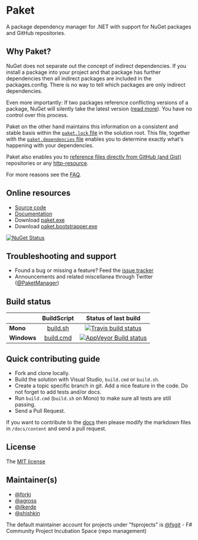 # Paket

A package dependency manager for .NET with support for NuGet packages and GitHub repositories.

## Why Paket?

NuGet does not separate out the concept of indirect dependencies. 
If you install a package into your project and that package has further dependencies then all indirect packages are included in the packages.config. 
There is no way to tell which packages are only indirect dependencies.

Even more importantly: If two packages reference conflicting versions of a package, NuGet will silently take the latest version ([read more](http://fsprojects.github.io/Paket/controlling-nuget-resolution.html)). You have no control over this process.

Paket on the other hand maintains this information on a consistent and stable basis within the [`paket.lock` file][7] in the solution root.
This file, together with the [`paket.dependencies` file][8] enables you to determine exactly what's happening with your dependencies.

Paket also enables you to [reference files directly from GitHub (and Gist)][9] repositories or any [http-resource](11).

For more reasons see the [FAQ][10].

## Online resources

 - [Source code][1]
 - [Documentation][2]
 - Download [paket.exe][3]
 - Download [paket.bootstrapper.exe][3]
 
[![NuGet Status](http://img.shields.io/nuget/v/Paket.svg?style=flat)](https://www.nuget.org/packages/Paket/)

## Troubleshooting and support

 - Found a bug or missing a feature? Feed the [issue tracker][4]
 - Announcements and related miscellanea through Twitter ([@PaketManager][5])

## Build status

|  |  BuildScript | Status of last build |
| :------ | :------: | :------: |
| **Mono** | [build.sh](https://github.com/fsprojects/Paket/blob/master/build.sh) | [![Travis build status](https://travis-ci.org/fsprojects/Paket.png)](https://travis-ci.org/fsprojects/Paket) |
| **Windows** | [build.cmd](https://github.com/fsprojects/Paket/blob/master/build.cmd) | [![AppVeyor Build status](https://ci.appveyor.com/api/projects/status/aqs8eux16x4g5p47/branch/master)](https://ci.appveyor.com/project/SteffenForkmann/paket/branch/master) |

## Quick contributing guide

 - Fork and clone locally.
 - Build the solution with Visual Studio, `build.cmd` or `build.sh`.
 - Create a topic specific branch in git. Add a nice feature in the code. Do not forget to add tests and/or docs.
 - Run `build.cmd` (`build.sh` on Mono) to make sure all tests are still passing.
 - Send a Pull Request.

If you want to contribute to the [docs][2] then please modify the markdown files in `/docs/content` and send a pull request.

## License

The [MIT license][6]

## Maintainer(s)

- [@forki](https://github.com/forki)
- [@agross](https://github.com/agross)
- [@ilkerde](https://github.com/ilkerde)
- [@shishkin](https://github.com/shishkin)

The default maintainer account for projects under "fsprojects" is [@fsgit](https://github.com/fsgit) - F# Community Project Incubation Space (repo management)

 [1]: https://github.com/fsprojects/Paket/
 [2]: http://fsprojects.github.io/Paket/
 [3]: https://github.com/fsprojects/Paket/releases/latest
 [4]: https://github.com/fsprojects/Paket/issues
 [5]: http://twitter.com/PaketManager
 [6]: https://github.com/fsprojects/Paket/blob/master/LICENSE.txt
 [7]: http://fsprojects.github.io/Paket/lock-file.html
 [8]: http://fsprojects.github.io/Paket/dependencies-file.html
 [9]: http://fsprojects.github.io/Paket/github-dependencies.html 
 [10]: http://fsprojects.github.io/Paket/faq.html
 [11]: http://fsprojects.github.io/Paket/http-dependencies.html
